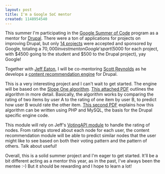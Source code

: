 ```yaml
--- 
layout: post
title: I'm a Google SoC mentor
created: 1148954540
---
```

This summer I'm participating in the <a href="http://code.google.com/soc/">Google Summer of Code</a> program as a mentor for <a href="http://drupal.org">Drupal</a>. There were a ton of applications for projects on improving Drupal, but only <a href="http://drupal.org/node/65244">14 projects</a> were accepted and sponsored by Google, totaling a $70,000 investment on Google's part ($5000 for each project, with $4500 going to the student and $500 to the Drupal project), yay Google!

Together with <a href="http://jeff.viapositiva.net/">Jeff Eaton</a>, I will be co-mentoring <a href="http://scottreynolds.us/">Scott Reynolds</a> as he develops a <a href="http://drupal.org/node/61877">content recommendation engine</a> for Drupal.

This is a very interesting project and I can't wait to get started. The engine will be based on the <a href="http://en.wikipedia.org/wiki/Slope_One">Slope One algorithm</a>. <a href="/files/lemiremaclachlan_sdm05.pdf">This attached PDF</a> outlines the algorithm in more detail. Basically, the algorithm works by comparing the rating of two items by user A to the rating of one item by user B, to predict how user B would rate the other item. <a href="/files/webpaper.pdf">This second PDF</a> explains how this algorithm can be written using PHP and MySQL, the basis for the Drupal specific engine code.

This module will rely on Jeff's <a href="http://drupal.org/node/36041">VotingAPI module</a> to handle the rating of nodes. From ratings stored about each node for each user, the content recommendation module will be able to predict similar nodes that the user might like to see based on both their voting pattern and the pattern of others. Talk about useful!

Overall, this is a solid summer project and I'm eager to get started. It'll be a bit different acting as a mentor this year, as in the past, I've always been the mentee :-) But it should be rewarding and I hope to learn a lot!

